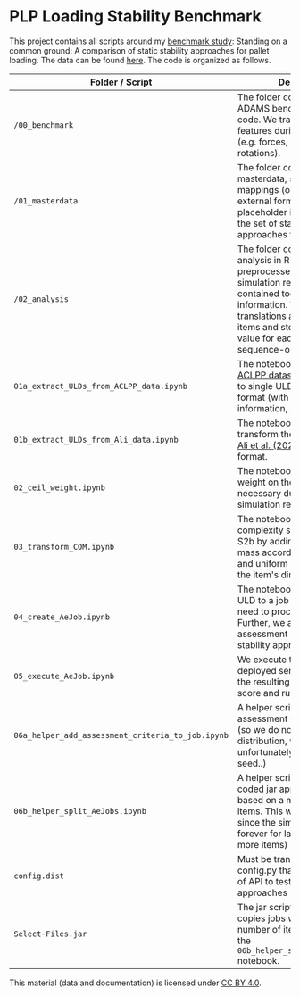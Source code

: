 # PLP Loading Stability Benchmark 

This project contains all scripts around my [benchmark study](https://papers.ssrn.com/sol3/papers.cfm?abstract_id=4778113): Standing on a common ground: A comparison of static stability approaches for pallet loading.
The data can be found [here](https://zenodo.org/uploads/13323774).
The code is organized as follows.

| Folder / Script                                     | Description                                                                                                                                                                                                                                                   |
|-----------------------------------------------------|---------------------------------------------------------------------------------------------------------------------------------------------------------------------------------------------------------------------------------------------------------------|
| `/00_benchmark`                                     | The folder contains the Msc ADAMS benchmark simulation code. We tracked a number of features during the simulation (e.g. forces, positions, rotations).                                                                                                       |
| `/01_masterdata`                                    | The folder contains masterdata, such as ULD mappings (our format <-> external format), item placeholder information, and the set of static stability approaches to test.                                                                                      |
| `/02_analysis`                                      | The folder contains the analysis in R of the data. We preprocessed the raw simulation results, since they contained too many information. We tracked the translations and rotations of items and stored the maximum value for each item-sequence-observation. |
| `01a_extract_ULDs_from_ACLPP_data.ipynb`            | The notebook reads in the [ACLPP dataset](https://github.com/fbrandt/ACLPP/tree/master) and transform it to single ULDs in our json format (with items, ULD information, etc.).                                                                               |
| `01b_extract_ULDs_from_Ali_data.ipynb`              | The notebook reads and transform the instances from [Ali et al. (2024)](https://www.sciencedirect.com/science/article/pii/S1568494623011869) to our json format.                                                                                              |
| `02_ceil_weight.ipynb`                              | The notebooks sets a minimal weight on the items, which was necessary due to unrealistic simulation results.                                                                                                                                                  | 
| `03_transform_COM.ipynb`                            | The notebook creates the two complexity scenarios S2a and S2b by adding a center of mass according to a Gaussian and uniform distribution along the item's dimensions.                                                                                        | 
| `04_create_AeJob.ipynb `                            | The notebook transforms the ULD to a job json file that we need to process the data. Further, we add the assessment criteria (i.e. static stability appraoches).                                                                                              | 
| `05_execute_AeJob.ipynb`                            | We execute the jobs on a deployed server and collect the resulting static stability score and runtime.                                                                                                                                                        | 
| `06a_helper_add_assessment_criteria_to_job.ipynb`   | A helper script that updates the assessment criteria for the jobs (so we do not lose our CoM distribution, which we unfortunately did not random-seed..)                                                                                                      | 
| `06b_helper_split_AeJobs.ipynb`                     | A helper script that uses a self coded jar app to select jobs based on a maximal number of items. This was necessary, since the simulations took forever for larger (i.e., contain more items) layouts.                                                       | 
| `config.dist`                                       | Must be transformed to a config.py that contains the URL of API to test the stability approaches                                                                                                                                                              |
| `Select-Files.jar`                                  | The jar script that selects and copies jobs with a maximum number of items. It is used in the `06b_helper_split_AeJobs.ipynb` notebook.                                                                                                                                                   |

This material (data and documentation) is licensed under [CC BY 4.0](https://creativecommons.org/licenses/by/4.0/).
